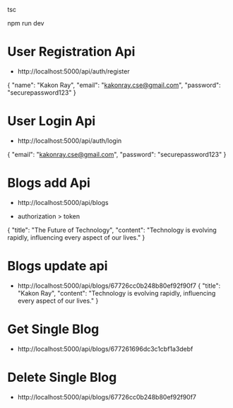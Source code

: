 <!-- convert type script to js src to dist folder -->
tsc

<!-- run the express mongose project -->
npm run dev


# User Registration Api

 * http://localhost:5000/api/auth/register

 {
  "name": "Kakon Ray",
  "email": "kakonray.cse@gmail.com",
  "password": "securepassword123"
}

# User Login Api
* http://localhost:5000/api/auth/login

{
  "email": "kakonray.cse@gmail.com",
  "password": "securepassword123"
}


# Blogs add Api

* http://localhost:5000/api/blogs

* authorization > token

{
  "title": "The Future of Technology",
  "content": "Technology is evolving rapidly, influencing every aspect of our lives."
}


# Blogs update api
* http://localhost:5000/api/blogs/67726cc0b248b80ef92f90f7
{
  "title": "Kakon Ray",
  "content": "Technology is evolving rapidly, influencing every aspect of our lives."
}


# Get Single Blog
* http://localhost:5000/api/blogs/677261696dc3c1cbf1a3debf

# Delete Single Blog
* http://localhost:5000/api/blogs/67726cc0b248b80ef92f90f7
